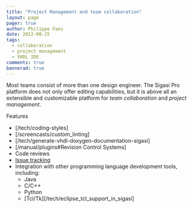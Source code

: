 ```yaml
---
title: "Project Management and team collaboration"
layout: page 
pager: true
author: Philippe Faes
date: 2012-08-25
tags: 
  - collaboration
  - project management
  - VHDL IDE
comments: true
bannerad: true
---
```


Most teams consist of more than one design engineer. The Sigasi Pro platform does not only offer editing capabilities, but it is above all an extensible and customizable platform for *team collaboration* and *project management*.   

Features

* [/tech/coding-styles]
* [/screencasts/custom_linting]
* [/tech/generate-vhdl-doxygen-documentation-sigasi]
* [/manual/plugins#Revision Control Systems]
* Code reviews
* [Issue tracking](http://wiki.eclipse.org/Mylyn)
* Integration with other programming language development tools, including:
    * Java
    * C/C++
    * Python
    * [Tcl/Tk][/tech/eclipse_tcl_support_in_sigasi]